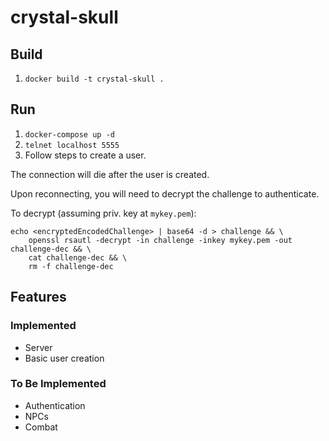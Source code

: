 # crystal-skull

## Build

1. `docker build -t crystal-skull .`

## Run

1. `docker-compose up -d`
1. `telnet localhost 5555`
1. Follow steps to create a user.

The connection will die after the user is created.

Upon reconnecting, you will need to decrypt the challenge to authenticate.

To decrypt (assuming priv. key at `mykey.pem`):
```
echo <encryptedEncodedChallenge> | base64 -d > challenge && \
    openssl rsautl -decrypt -in challenge -inkey mykey.pem -out challenge-dec && \
    cat challenge-dec && \
    rm -f challenge-dec
```

## Features

### Implemented
* Server
* Basic user creation

### To Be Implemented
* Authentication
* NPCs
* Combat
